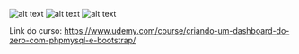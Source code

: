 ![alt text](https://github.com/keziacamposcs/Dashboard_vendas/blob/main/imagens/simplesdash.png)
![alt text](https://github.com/keziacamposcs/Dashboard_vendas/blob/main/imagens/Meu-Filme-1.gif)
![alt text](https://github.com/keziacamposcs/Dashboard_vendas/blob/main/imagens/simplesdash2.png)

Link do curso: https://www.udemy.com/course/criando-um-dashboard-do-zero-com-phpmysql-e-bootstrap/
